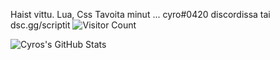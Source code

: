 Haist vittu. 
Lua, Css
 Tavoita minut ... cyro#0420 discordissa tai dsc.gg/scriptit
![Visitor Count](https://profile-counter.glitch.me/{Cyro}/count.svg)


<img align="left" alt="Cyros's GitHub Stats" src="https://github-readme-stats.vercel.app/api?username=CodeMasterCyro&theme=swift&bg_color=ffff&border_color=1C00ff00&icon_color=000000show_icons=true" />

<!---
CodeMasterCyro/CodeMasterCyro is a ✨ special ✨ repository because its `README.md` (this file) appears on your GitHub profile.
You can click the Preview link to take a look at your changes.
--->
